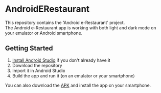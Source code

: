 # AndroidERestaurant
This repository contains the 'Android e-Restaurant' project.    
The Android e-Restaurant app is working with both light and dark mode on your emulator or Android smartphone.

## Getting Started
1. [Install Android Studio](https://developer.android.com/studio/install.html) if you don't already have it
2. Download the repository
3. Import it in Android Studio
4. Build the app and run it (on an emulator or your smartphone)

You can also download the [APK](https://github.com/elise-rey/AndroidERestaurant/blob/main/app/release/app-release.apk) and install the app on your smartphone.
